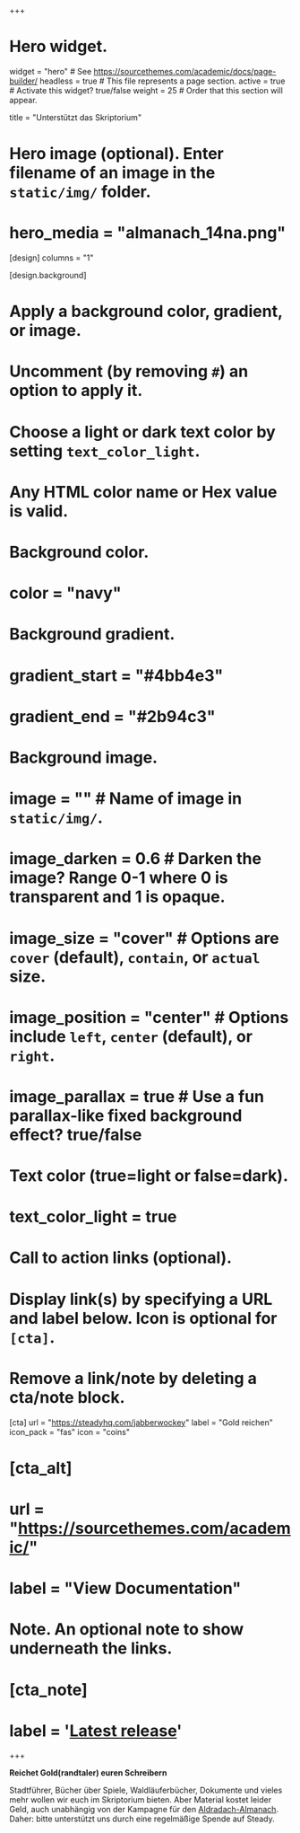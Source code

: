 +++
# Hero widget.
widget = "hero"  # See https://sourcethemes.com/academic/docs/page-builder/
headless = true  # This file represents a page section.
active = true  # Activate this widget? true/false
weight = 25  # Order that this section will appear.

title = "Unterstützt das Skriptorium"

# Hero image (optional). Enter filename of an image in the `static/img/` folder.
# hero_media = "almanach_14na.png"

[design]
   columns = "1"

[design.background]
  # Apply a background color, gradient, or image.
  #   Uncomment (by removing `#`) an option to apply it.
  #   Choose a light or dark text color by setting `text_color_light`.
  #   Any HTML color name or Hex value is valid.

  # Background color.
  # color = "navy"
  
  # Background gradient.
  # gradient_start = "#4bb4e3"
  # gradient_end = "#2b94c3"
  
  # Background image.
  # image = ""  # Name of image in `static/img/`.
  # image_darken = 0.6  # Darken the image? Range 0-1 where 0 is transparent and 1 is opaque.
  # image_size = "cover"  #  Options are `cover` (default), `contain`, or `actual` size.
  # image_position = "center"  # Options include `left`, `center` (default), or `right`.
  # image_parallax = true  # Use a fun parallax-like fixed background effect? true/false
  
  # Text color (true=light or false=dark).
  # text_color_light = true

# Call to action links (optional).
#   Display link(s) by specifying a URL and label below. Icon is optional for `[cta]`.
#   Remove a link/note by deleting a cta/note block.
[cta]
  url = "https://steadyhq.com/jabberwockey"
  label = "Gold reichen"
  icon_pack = "fas"
  icon = "coins"

# [cta_alt]
#   url = "https://sourcethemes.com/academic/"
#   label = "View Documentation"

# Note. An optional note to show underneath the links.
# [cta_note]
#   label = '<a class="js-github-release" href="https://sourcethemes.com/academic/updates" data-repo="gcushen/hugo-academic">Latest release<!-- V --></a>'
+++

**Reichet Gold(randtaler) euren Schreibern**

Stadtführer, Bücher über Spiele, Waldläuferbücher, Dokumente und vieles mehr wollen wir euch im Skriptorium bieten. Aber Material kostet
leider Geld, auch unabhängig von der Kampagne für den [Aldradach-Almanach](http://www.aldradach-almanach.de). Daher: bitte
unterstützt uns durch eine regelmäßige Spende auf Steady.

